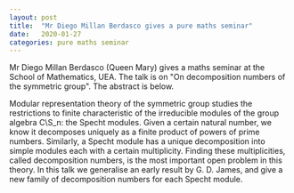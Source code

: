 ```yaml
---
layout: post
title:  "Mr Diego Millan Berdasco gives a pure maths seminar"
date:   2020-01-27
categories: pure maths seminar
---
```


Mr Diego Millan Berdasco (Queen Mary) gives a maths seminar at the School of Mathematics, UEA. The talk is on "On decomposition numbers of the symmetric group".
The abstract is below.

Modular representation theory of the symmetric group studies the restrictions to finite characteristic of the irreducible modules of the group algebra C\S_n: the Specht modules. Given a certain natural number, we know it decomposes uniquely as a finite product of powers of prime numbers. Similarly, a Specht module has a unique decomposition into simple modules each with a certain multiplicity. Finding these multiplicities, called decomposition numbers, is the most important open problem in this theory. In this talk we generalise an early result by G. D. James, and give a new family of decomposition numbers for each Specht module.

